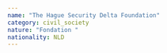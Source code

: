 ```yaml
---
name: "The Hague Security Delta Foundation"
category: civil_society
nature: "Fondation "
nationality: NLD
---
```

    
